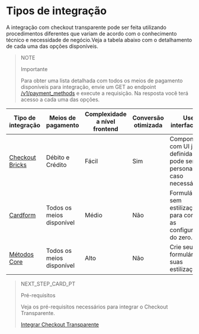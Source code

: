 # Tipos de integração

A integração com checkout transparente pode ser feita utilizando procedimentos diferentes que variam de acordo com o conhecimento técnico e necessidade de negócio.Veja a tabela abaixo com o detalhamento de cada uma das opções disponíveis.

> NOTE
>
> Importante
>
> Para obter uma lista detalhada com todos os meios de pagamento disponíveis para integração, envie um GET ao endpoint [/v1/payment_methods](/developers/pt/reference/payment_methods/_payment_methods/get) e execute a requisição. Na resposta você terá acesso a cada uma das opções.



| Tipo de integração  | Meios de pagamento  | Complexidade a nível frontend  | Conversão otimizada  | User interface (UI)  | Conformidade PCI   |
| --- | --- | --- | --- | --- | --- |
| [Checkout Bricks](/developers/pt/docs/checkout-bricks/landing)  | Débito e Crédito  | Fácil  | Sim  | Componentes com UI já definida e que pode ser personalizada caso necessário.  | PCI SAQ A  |
| [Cardform](/developers/pt/docs/checkout-api/integration-configuration/card/integrate-via-cardform)  | Todos os meios disponível  | Médio  | Não  | Formulário sem estilizações para começar as configurações do zero.  | Elegível a PCI SAQ A com Secure Fields  |
|  [Métodos Core](/developers/pt/docs/checkout-api/integration-configuration/card/integrate-via-core-methods)  | Todos os meios disponível  | Alto  | Não  | Crie seu formulário e suas estilizações  | Elegível a PCI SAQ A com Secure Fields  |




> NEXT_STEP_CARD_PT
>
> Pré-requisitos
>
> Veja os pré-requisitos necessários para integrar o Checkout Transparente.
>
> [Integrar Checkout Transparente](/developers/pt/docs/checkout-api/prerequisites)
